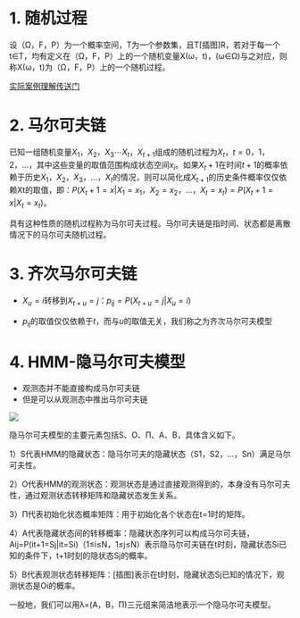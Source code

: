 # 1. 随机过程


设（Ω，F，P）为一个概率空间，T为一个参数集，且T[插图]R，若对于每一个t∈T，均有定义在（Ω，F，P）上的一个随机变量X(ω，t)，(ω∈Ω)与之对应，则称X(ω，t)为（Ω，F，P）上的一个随机过程。

[实际案例理解传送门](https://zhuanlan.zhihu.com/p/39531969)

# 2. 马尔可夫链

已知一组随机变量${X_1，X_2，X_3 \cdots X_t，X_{t+1}}$组成的随机过程为${X_t，t=0，1，2，…}$，其中这些变量的取值范围构成状态空间${x_i}$。如果$X_t+1$在时间$t+1$的概率依赖于历史${X_1，X_2，X_3，…，X_t}$的情况，则可以简化成$X_{t+1}$的历史条件概率仅仅依赖Xt的取值，即：$P(X_t+1=x|X_1=x_1，X_2=x_2，…，X_t=x_t)=P(X_t+1=x|X_t=x_t)$。

具有这种性质的随机过程称为马尔可夫过程。马尔可夫链是指时间、状态都是离散情况下的马尔可夫随机过程。


# 3. 齐次马尔可夫链 # 

- $X_u =i$转移到$X_{t+u}=j$：$p_{ij} = P(X_{t+u} = j|X_u  =  i)$

- $p_{ij}$的取值仅仅依赖于$t$，而与$u$的取值无关，我们称之为齐次马尔可夫模型

# 4. HMM-隐马尔可夫模型

- 观测态并不能直接构成马尔可夫链
- 但是可以从观测态中推出马尔可夫链


![](https://garden-lu-oss.oss-cn-beijing.aliyuncs.com/images20211019201638.png)



隐马尔可夫模型的主要元素包括S、O、Π、A、B，具体含义如下。

1）S代表HMM的隐藏状态：隐马尔可夫的隐藏状态（S1，S2，…，Sn）满足马尔可夫性。

2）O代表HMM的观测状态：观测状态是通过直接观测得到的，本身没有马尔可夫性，通过观测状态转移矩阵和隐藏状态发生关系。

3）Π代表初始化状态概率矩阵：用于初始化各个状态在t=1时的矩阵。

4）A代表隐藏状态间的转移概率：隐藏状态序列可以构成马尔可夫链，Aij=P(it+1=Sj|it=Si)（1≤i≤N，1≤j≤N）表示隐马尔可夫链在t时刻，隐藏状态Si已知的条件下，t+1时刻的隐状态Sj的概率。

5）B代表观测状态转移矩阵：[插图]表示在t时刻，隐藏状态Sj已知的情况下，观测状态是Oi的概率。

一般地，我们可以用λ=(A，B，Π)三元组来简洁地表示一个隐马尔可夫模型。

